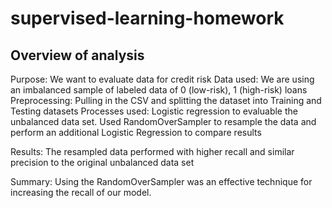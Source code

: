 # supervised-learning-homework

## Overview of analysis
Purpose: We want to evaluate data for credit risk
Data used: We are using an imbalanced sample of labeled data of 0 (low-risk), 1 (high-risk) loans
Preprocessing: Pulling in the CSV and splitting the dataset into Training and Testing datasets
Processes used: Logistic regression to evaluable the unbalanced data set. Used RandomOverSampler to resample the data and perform an additional Logistic Regression to compare results

Results: The resampled data performed with higher recall and similar precision to the original unbalanced data set

Summary: Using the RandomOverSampler was an effective technique for increasing the recall of our model.